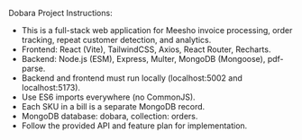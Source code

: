 <!-- Use this file to provide workspace-specific custom instructions to Copilot. For more details, visit https://code.visualstudio.com/docs/copilot/copilot-customization#_use-a-githubcopilotinstructionsmd-file -->

Dobara Project Instructions:
- This is a full-stack web application for Meesho invoice processing, order tracking, repeat customer detection, and analytics.
- Frontend: React (Vite), TailwindCSS, Axios, React Router, Recharts.
- Backend: Node.js (ESM), Express, Multer, MongoDB (Mongoose), pdf-parse.
- Backend and frontend must run locally (localhost:5002 and localhost:5173).
- Use ES6 imports everywhere (no CommonJS).
- Each SKU in a bill is a separate MongoDB record.
- MongoDB database: dobara, collection: orders.
- Follow the provided API and feature plan for implementation.

